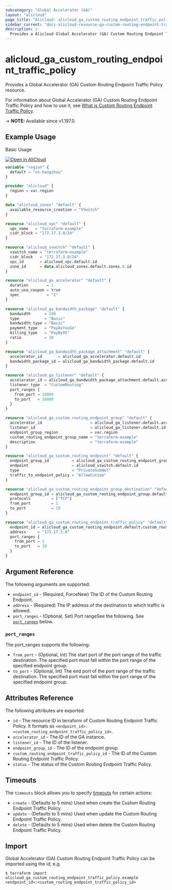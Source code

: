 ```yaml
---
subcategory: "Global Accelerator (GA)"
layout: "alicloud"
page_title: "Alicloud: alicloud_ga_custom_routing_endpoint_traffic_policy"
sidebar_current: "docs-alicloud-resource-ga-custom-routing-endpoint-traffic-policy"
description: |-
  Provides a Alicloud Global Accelerator (GA) Custom Routing Endpoint Traffic Policy resource.
---
```


# alicloud_ga_custom_routing_endpoint_traffic_policy

Provides a Global Accelerator (GA) Custom Routing Endpoint Traffic Policy resource.

For information about Global Accelerator (GA) Custom Routing Endpoint Traffic Policy and how to use it, see [What is Custom Routing Endpoint Traffic Policy](https://www.alibabacloud.com/help/en/global-accelerator/latest/api-ga-2019-11-20-createcustomroutingendpointtrafficpolicies).

-> **NOTE:** Available since v1.197.0.

## Example Usage

Basic Usage

<div style="display: block;margin-bottom: 40px;"><div class="oics-button" style="float: right;position: absolute;margin-bottom: 10px;">
  <a href="https://api.aliyun.com/api-tools/terraform?resource=alicloud_ga_custom_routing_endpoint_traffic_policy&exampleId=d881f1a8-edfc-93c3-67d3-9caf36b2cc85a2ab2193&activeTab=example&spm=docs.r.ga_custom_routing_endpoint_traffic_policy.0.d881f1a8ed&intl_lang=EN_US" target="_blank">
    <img alt="Open in AliCloud" src="https://img.alicdn.com/imgextra/i1/O1CN01hjjqXv1uYUlY56FyX_!!6000000006049-55-tps-254-36.svg" style="max-height: 44px; max-width: 100%;">
  </a>
</div></div>

```terraform
variable "region" {
  default = "cn-hangzhou"
}

provider "alicloud" {
  region = var.region
}

data "alicloud_zones" "default" {
  available_resource_creation = "VSwitch"
}

resource "alicloud_vpc" "default" {
  vpc_name   = "terraform-example"
  cidr_block = "172.17.3.0/24"
}

resource "alicloud_vswitch" "default" {
  vswitch_name = "terraform-example"
  cidr_block   = "172.17.3.0/24"
  vpc_id       = alicloud_vpc.default.id
  zone_id      = data.alicloud_zones.default.zones.0.id
}

resource "alicloud_ga_accelerator" "default" {
  duration        = 1
  auto_use_coupon = true
  spec            = "1"
}

resource "alicloud_ga_bandwidth_package" "default" {
  bandwidth      = 100
  type           = "Basic"
  bandwidth_type = "Basic"
  payment_type   = "PayAsYouGo"
  billing_type   = "PayBy95"
  ratio          = 30
}

resource "alicloud_ga_bandwidth_package_attachment" "default" {
  accelerator_id       = alicloud_ga_accelerator.default.id
  bandwidth_package_id = alicloud_ga_bandwidth_package.default.id
}

resource "alicloud_ga_listener" "default" {
  accelerator_id = alicloud_ga_bandwidth_package_attachment.default.accelerator_id
  listener_type  = "CustomRouting"
  port_ranges {
    from_port = 10000
    to_port   = 16000
  }
}

resource "alicloud_ga_custom_routing_endpoint_group" "default" {
  accelerator_id                     = alicloud_ga_listener.default.accelerator_id
  listener_id                        = alicloud_ga_listener.default.id
  endpoint_group_region              = var.region
  custom_routing_endpoint_group_name = "terraform-example"
  description                        = "terraform-example"
}

resource "alicloud_ga_custom_routing_endpoint" "default" {
  endpoint_group_id          = alicloud_ga_custom_routing_endpoint_group.default.id
  endpoint                   = alicloud_vswitch.default.id
  type                       = "PrivateSubNet"
  traffic_to_endpoint_policy = "AllowCustom"
}

resource "alicloud_ga_custom_routing_endpoint_group_destination" "default" {
  endpoint_group_id = alicloud_ga_custom_routing_endpoint_group.default.id
  protocols         = ["TCP"]
  from_port         = 1
  to_port           = 10
}

resource "alicloud_ga_custom_routing_endpoint_traffic_policy" "default" {
  endpoint_id = alicloud_ga_custom_routing_endpoint.default.custom_routing_endpoint_id
  address     = "172.17.3.0"
  port_ranges {
    from_port = 1
    to_port   = 10
  }
}
```

## Argument Reference

The following arguments are supported:

* `endpoint_id` - (Required, ForceNew) The ID of the Custom Routing Endpoint.
* `address` - (Required) The IP address of the destination to which traffic is allowed.
* `port_ranges` - (Optional, Set) Port rangeSee the following. See [`port_ranges`](#port_ranges) below.

### `port_ranges`

The port_ranges supports the following:

* `from_port` - (Optional, Int) The start port of the port range of the traffic destination. The specified port must fall within the port range of the specified endpoint group.
* `to_port` - (Optional, Int) The end port of the port range of the traffic destination. The specified port must fall within the port range of the specified endpoint group.

## Attributes Reference

The following attributes are exported:

* `id` - The resource ID in terraform of Custom Routing Endpoint Traffic Policy. It formats as `<endpoint_id>:<custom_routing_endpoint_traffic_policy_id>`.
* `accelerator_id` - The ID of the GA instance.
* `listener_id` - The ID of the listener.
* `endpoint_group_id` - The ID of the endpoint group.
* `custom_routing_endpoint_traffic_policy_id` - The ID of the Custom Routing Endpoint Traffic Policy.
* `status` - The status of the Custom Routing Endpoint Traffic Policy.

## Timeouts

The `timeouts` block allows you to specify [timeouts](https://www.terraform.io/docs/configuration-0-11/resources.html#timeouts) for certain actions:

* `create` - (Defaults to 5 mins) Used when create the Custom Routing Endpoint Traffic Policy.
* `update` - (Defaults to 5 mins) Used when update the Custom Routing Endpoint Traffic Policy.
* `delete` - (Defaults to 5 mins) Used when delete the Custom Routing Endpoint Traffic Policy.

## Import

Global Accelerator (GA) Custom Routing Endpoint Traffic Policy can be imported using the id, e.g.

```shell
$ terraform import alicloud_ga_custom_routing_endpoint_traffic_policy.example <endpoint_id>:<custom_routing_endpoint_traffic_policy_id>
```
